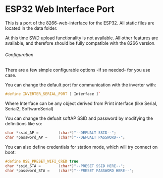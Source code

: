 # ESP32 Web Interface Port
This is a port of the 8266-web-interface for the ESP32.
All static files are located in the data folder.

At this time SWD upload functionality is not available.
All other features are available, and therefore should be fully compatible with the 8266 version.


###### Configuration
There are a few simple configurable options -if so needed- for you use case.

You can change the default port for communication with the inverter with:
```C++
#define INVERTER_SERIAL_PORT [ Interface ]`
```
Where Interface can be any object derived from Print interface (like Serial, Serial2, SoftwareSerial)

You can change the defualt softAP SSID and password by modifying the definitions like so:
```C++
char *ssid_AP = 		(char*)"--DEFUALT SSID--";
char *password_AP = 	(char*)"--DEFUALT PASSWORD--";
```

You can also define credentials for station mode, which will try connect on boot:
```C++
#define USE_PRESET_WIFI_CRED true
char *ssid_STA = 		(char*)"--PRESET SSID HERE--";
char *password_STA = 	(char*)"--PRESET PASSWORD HERE--";
```
